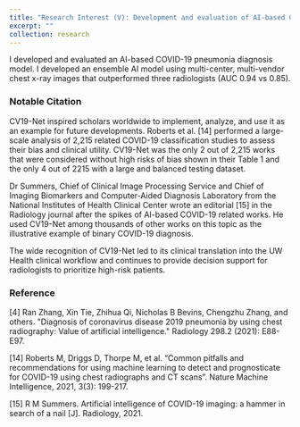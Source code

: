 ```yaml
---
title: "Research Interest (V): Development and evaluation of AI-based COVID-19 pneumonia diagnosis "
excerpt: ""
collection: research
---
```


I developed and evaluated an AI-based COVID-19 pneumonia diagnosis model. I developed an ensemble AI model using multi-center, multi-vendor chest x-ray images that outperformed three radiologists (AUC 0.94 vs 0.85).

### Notable Citation
CV19-Net inspired scholars worldwide to implement, analyze, and use it as an example for future developments. Roberts et al. [14] performed a large-scale analysis of 2,215 related COVID-19 classification studies to assess their bias and clinical utility. CV19-Net was the only 2 out of 2,215 works that were considered without high risks of bias shown in their Table 1 and the only 4 out of 2215 with a large and balanced testing dataset. 

Dr Summers, Chief of Clinical Image Processing Service and Chief of Imaging Biomarkers and Computer-Aided Diagnosis Laboratory from the National Institutes of Health Clinical Center wrote an editorial [15] in the Radiology journal after the spikes of AI-based COVID-19 related works. He used CV19-Net among thousands of other works on this topic as the illustrative example of binary COVID-19 diagnosis.

The wide recognition of CV19-Net led to its clinical translation into the UW Health clinical workflow and continues to provide decision support for radiologists to prioritize high-risk patients.   

### Reference
[4] Ran Zhang, Xin Tie, Zhihua Qi, Nicholas B Bevins, Chengzhu Zhang, and others. "Diagnosis of coronavirus disease 2019 pneumonia by using chest radiography: Value of artificial intelligence." Radiology 298.2 (2021): E88-E97.

[14] Roberts M, Driggs D, Thorpe M, et al. “Common pitfalls and recommendations for using machine learning to detect and prognosticate for COVID-19 using chest radiographs and CT scans”. Nature Machine Intelligence, 2021, 3(3): 199-217.

[15] R M Summers. Artificial intelligence of COVID-19 imaging: a hammer in search of a nail [J]. Radiology, 2021.
